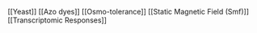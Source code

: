 [[Yeast]]
[[Azo dyes]]
[[Osmo-tolerance]]
[[Static Magnetic Field (Smf)]]
[[Transcriptomic Responses]]
